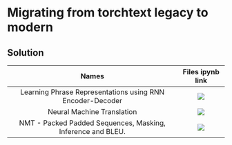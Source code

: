 # Migrating from torchtext legacy to modern

## Solution

**Names**|**Files ipynb link**|
:-----:|:-----:|
Learning Phrase Representations using RNN Encoder-Decoder | [![](https://img.icons8.com/material-rounded/48/000000/github.png)](https://github.com/namanphy/END2/blob/main/S8/S8_Learning_Phrase_Representations_using_RNN_Enc_Dec_for_Statistical_Machine_Translation.ipynb)
 Neural Machine Translation | [![](https://img.icons8.com/material-rounded/48/000000/github.png)](https://github.com/namanphy/END2/blob/main/S8/S8_Neural_Machine_Translation_by_Jointly_Learning_to_Align_and_Translate.ipynb)
 NMT - Packed Padded Sequences, Masking, Inference and BLEU. | [![](https://img.icons8.com/material-rounded/48/000000/github.png)](https://github.com/namanphy/END2/blob/main/S8/S8_Packed_Padded_Sequences%2C_Masking%2C_Inference_and_BLEU.ipynb)
